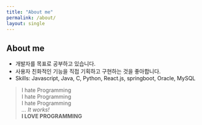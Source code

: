 ```yaml
---
title: "About me"
permalink: /about/
layout: single
---
```


## About me

- 개발자를 목표로 공부하고 있습니다.
- 사용자 친화적인 기능을 직접 기획하고 구현하는 것을 좋아합니다.
- Skills: Javascript, Java, C, Python, React.js, springboot, Oracle, MySQL


> I hate Programming  
> I hate Programming  
> I hate Programming  
> *... It works!*  
> **I LOVE PROGRAMMING**